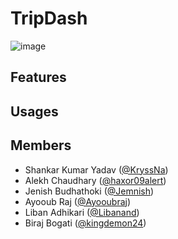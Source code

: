  # TripDash

 ![image](https://github.com/KryssNa/TripDash/assets/105191065/6261dd1d-8267-41ae-bef8-5a702d89967c)


## Features

## Usages

## Members
- Shankar Kumar Yadav ([@KryssNa](https://github.com/KryssNa))
- Alekh Chaudhary ([@haxor09alert](https://github.com/haxor09alert))
- Jenish Budhathoki ([@Jemnish](https://github.com/Jemnish))
- Ayooub Raj ([@Ayooubraj](https://github.com/Ayooubraj))
- Liban Adhikari ([@Libanand](https://github.com/Libanand))
- Biraj Bogati ([@kingdemon24](https://github.com/kingdemon24))
